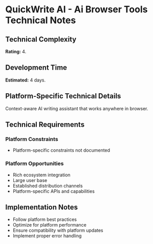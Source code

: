 # QuickWrite AI - Ai Browser Tools Technical Notes

## Technical Complexity
**Rating:** 4.

## Development Time
**Estimated:** 4 days.

## Platform-Specific Technical Details
Context-aware AI writing assistant that works anywhere in browser.

## Technical Requirements

### Platform Constraints
- Platform-specific constraints not documented

### Platform Opportunities
- Rich ecosystem integration
- Large user base
- Established distribution channels
- Platform-specific APIs and capabilities

## Implementation Notes
- Follow platform best practices
- Optimize for platform performance
- Ensure compatibility with platform updates
- Implement proper error handling
